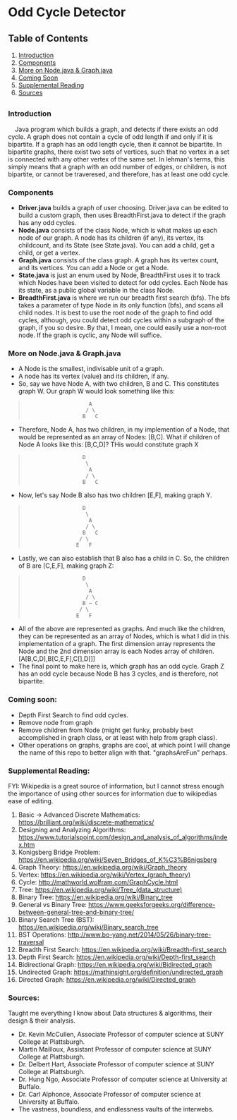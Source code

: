 # Odd Cycle Detector

## Table of Contents
1. [Introduction](https://github.com/superrmatt/oddCycleDetector#introduction)
2. [Components](https://github.com/superrmatt/oddCycleDetector#components)
3. [More on Node.java & Graph.java](https://github.com/superrmatt/oddCycleDetector#more-on-nodejava--graphjava)
4. [Coming Soon](https://github.com/superrmatt/oddCycleDetector#coming-soon)
5. [Supplemental Reading](https://github.com/superrmatt/oddCycleDetector#supplemental-reading)
6. [Sources](https://github.com/superrmatt/oddCycleDetector#sources)

## 

### Introduction
&nbsp;&nbsp;&nbsp;&nbsp;Java program which builds a graph, and detects if there exists an odd cycle.
A graph does not contain a cycle of odd length if and only if it is bipartite.
If a graph has an odd length cycle, then it cannot be bipartite. In bipartite graphs, there exist two sets of vertices, such that no vertex in a set is connected with any other vertex of the same set. In lehman's terms, this simply means that a graph with an odd number of edges, or children, is not bipartite, or cannot be traveresed, and therefore, has at least one odd cycle.

### Components
- **Driver.java** builds a graph of user choosing. Driver.java can be edited to build a custom graph, then uses BreadthFirst.java to detect if the graph has any odd cycles.
- **Node.java** consists of the class Node, which is what makes up each node of our graph. A node has its children (if any), its vertex, its childcount, and its State (see State.java). You can add a child, get a child, or get a vertex.
- **Graph.java** consists of the class graph. A graph has its vertex count, and its vertices. You can add a Node or get a Node.
- **State.java** is just an enum used by Node, BreadthFirst uses it to track which Nodes have been visited to detect for odd cycles. Each Node has its state, as a public global variable in the class Node.
- **BreadthFirst.java** is where we run our breadth first search (bfs). The bfs takes a parameter of type Node in its only function (bfs), and scans all child nodes. It is best to use the root node of the graph to find odd cycles, although, you could detect odd cycles within a subgraph of the graph, if you so desire. By that, I mean, one could easily use a non-root node. If the graph is cyclic, any Node will suffice.

### More on Node.java & Graph.java
- A Node is the smallest, indivisable unit of a graph.
- A node has its vertex (value) and its children, if any.
- So, say we have Node A, with two children, B and C. This constitutes graph W. Our graph W would look something like this: <br/>
>                         A 
>                        / \ 
>                       B   C
- Therefore, Node A, has two children, in my implemention of a Node, that would be represented as an array of Nodes: [B,C]. What if children of Node A looks like this: [B,C,D]? THis would constitute graph X </br>
>                       D 
>                        \ 
>                         A 
>                        / \ 
>                       B   C
- Now, let's say Node B also has two children [E,F], making graph Y. <br/>
>                       D 
>                        \ 
>                         A 
>                        / \ 
>                       B   C
>                      / \
>                     E   F
- Lastly, we can also establish that B also has a child in C. So, the children of B are [C,E,F], making graph Z: <br/>
>                       D 
>                        \ 
>                         A 
>                        / \ 
>                       B − C
>                      / \
>                     E   F
- All of the above are represented as graphs. And much like the children, they can be represented as an array of Nodes, which is what I did in this implementation of a graph. The first dimension array represents the Node and the 2nd dimension array is each Nodes array of children. [A[B,C,D],B[C,E,F],C[],D[]]
- The final point to make here is, which graph has an odd cycle. Graph Z has an odd cycle because Node B has 3 cycles, and is therefore, not bipartite.




### Coming soon:
- Depth First Search to find odd cycles.
- Remove node from graph
- Remove children from Node (might get funky, probably best accomplished in graph class, or at least with help from graph class).
- Other operations on graphs, graphs are cool, at which point I will change the name of this repo to better align with that. "graphsAreFun" perhaps.

### Supplemental Reading:
FYI: Wikipedia is a great source of information, but I cannot stress enough the importance of using other sources for information due to wikipedias ease of editing.

1. Basic -> Advanced Discrete Mathematics: https://brilliant.org/wiki/discrete-mathematics/
2. Designing and Analyzing Algorithms: https://www.tutorialspoint.com/design_and_analysis_of_algorithms/index.htm
3. Konigsberg Bridge Problem: https://en.wikipedia.org/wiki/Seven_Bridges_of_K%C3%B6nigsberg
4. Graph Theory: https://en.wikipedia.org/wiki/Graph_theory
5. Vertex: https://en.wikipedia.org/wiki/Vertex_(graph_theory)
6. Cycle: http://mathworld.wolfram.com/GraphCycle.html
7. Tree: https://en.wikipedia.org/wiki/Tree_(data_structure)
8. Binary Tree: https://en.wikipedia.org/wiki/Binary_tree
9. General vs Binary Tree: https://www.geeksforgeeks.org/difference-between-general-tree-and-binary-tree/
10. Binary Search Tree (BST): https://en.wikipedia.org/wiki/Binary_search_tree
11. BST Operations: http://www.bo-yang.net/2014/05/26/binary-tree-traversal
12. Breadth First Search: https://en.wikipedia.org/wiki/Breadth-first_search
13. Depth First Search: https://en.wikipedia.org/wiki/Depth-first_search
14. Bidirectional Graph: https://en.wikipedia.org/wiki/Bidirected_graph
15. Undirected Graph: https://mathinsight.org/definition/undirected_graph
16. Directed Graph: https://en.wikipedia.org/wiki/Directed_graph

### Sources:
Taught me everything I know about Data structures & algorithms, their design & their analysis.
- Dr. Kevin McCullen, Associate Professor of computer science at SUNY College at Plattsburgh.
- Martin Mailloux, Assistant Professor of computer science at SUNY College at Plattsburgh.
- Dr. Delbert Hart, Associate Professor of computer science at SUNY College at Plattsburgh.
- Dr. Hung Ngo, Associate Professor of computer science at University at Buffalo.
- Dr. Carl Alphonce, Associate Professor of computer science at University at Buffalo.
- The vastness, boundless, and endlessness vaults of the interwebs.